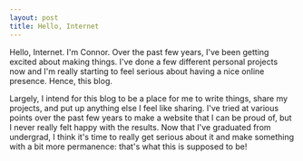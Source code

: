 ```yaml
---
layout: post
title: Hello, Internet
---
```


Hello, Internet. I'm Connor. Over the past few years, I've been getting excited
about making things. I've done a few different personal projects now and I'm
really starting to feel serious about having a nice online presence. Hence, this
blog. 

Largely, I intend for this blog to be a place for me to write things, share my
projects, and put up anything else I feel like sharing. I've tried at various
points over the past few years to make a website that I can be proud of, but
I never really felt happy with the results. Now that I've graduated from
undergrad, I think it's time to really get serious about it and make something
with a bit more permanence: that's what this is supposed to be! 
